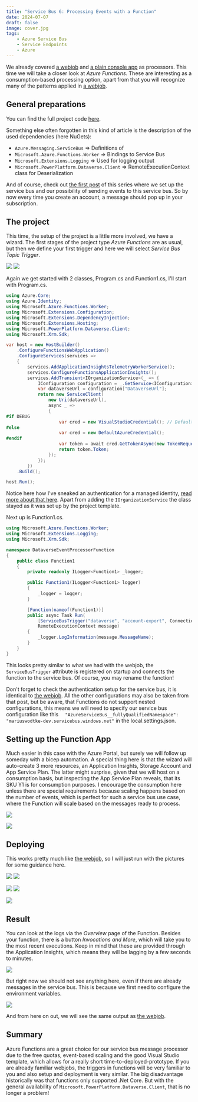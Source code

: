 ```yaml
---
title: "Service Bus 6: Processing Events with a Function"
date: 2024-07-07
draft: false
image: cover.jpg
tags: 
    - Azure Service Bus
    - Service Endpoints
    - Azure
---
```


We already covered [a webjob](/post/servicebus/webjob/) and [a plain console app](/post/servicebus/console/) as processors. This time we will take a closer look at _Azure Functions_. These are interesting as a consumption-based processing option, apart from that you will recognize many of the patterns applied in [a webjob](/post/servicebus/webjob/).

## General preparations
You can find the full project code [here](https://github.com/Kunter-Bunt/D365ServiceBusProcessors/tree/main/DataverseEventProcessorFunction). 

Something else often forgotten in this kind of article is the description of the used dependencies (here NuGets):
- `Azure.Messaging.ServiceBus` => Definitions of 
- `Microsoft.Azure.Functions.Worker` => Bindings to Service Bus
- `Microsoft.Extensions.Logging` => Used for logging output
- `Microsoft.PowerPlatform.Dataverse.Client` => RemoteExecutionContext class for Deserialization

And of course, check out [the first post](/post/servicebus/exporting-events) of this series where we set up the service bus and our possibility of sending events to this service bus. So by now every time you create an account, a message should pop up in your subscription.

## The project
This time, the setup of the project is a little more involved, we have a wizard. The first stages of the project type _Azure Functions_ are as usual, but then we define your first trigger and here we will select _Service Bus Topic Trigger_.

![](Setup1.jpg) ![](Setup2.jpg)

Again we get started with 2 classes, Program.cs and Function1.cs, I'll start with Program.cs.

```cs
using Azure.Core;
using Azure.Identity;
using Microsoft.Azure.Functions.Worker;
using Microsoft.Extensions.Configuration;
using Microsoft.Extensions.DependencyInjection;
using Microsoft.Extensions.Hosting;
using Microsoft.PowerPlatform.Dataverse.Client;
using Microsoft.Xrm.Sdk;

var host = new HostBuilder()
    .ConfigureFunctionsWebApplication()
    .ConfigureServices(services =>
    {
        services.AddApplicationInsightsTelemetryWorkerService();
        services.ConfigureFunctionsApplicationInsights();
        services.AddTransient<IOrganizationService>(_ => {
            IConfiguration configuration = _.GetService<IConfiguration>();
            var dataverseUrl = configuration["DataverseUrl"];
            return new ServiceClient(
                new Uri(dataverseUrl),
                async _ =>
                {
#if DEBUG
                    var cred = new VisualStudioCredential(); // DefaultAzureCredential is painfully slow in local debugging.
#else
                    var cred = new DefaultAzureCredential();
#endif
                    var token = await cred.GetTokenAsync(new TokenRequestContext([$"{dataverseUrl}/.default"]), CancellationToken.None);
                    return token.Token;
                });
            });
        })
    .Build();

host.Run();
```

Notice here how I've sneaked an authentication for a managed identity, [read more about that here](https://community.dynamics.com/blogs/post/?postid=09f639ba-5134-4bd1-8812-04e019b7b920).
Apart from adding the `IOrganizationService` the class stayed as it was set up by the project template.

Next up is Function1.cs.

```cs
using Microsoft.Azure.Functions.Worker;
using Microsoft.Extensions.Logging;
using Microsoft.Xrm.Sdk;

namespace DataverseEventProcessorFunction
{
    public class Function1
    {
        private readonly ILogger<Function1> _logger;

        public Function1(ILogger<Function1> logger)
        {
            _logger = logger;
        }

        [Function(nameof(Function1))]
        public async Task Run(
            [ServiceBusTrigger("dataverse", "account-export", Connection = "AzureServiceBus")]
            RemoteExecutionContext message)
        {
            _logger.LogInformation(message.MessageName);
        }
    }
}
```
This looks pretty similar to what we had with the webjob, the `ServiceBusTrigger` attribute is registered on startup and connects the function to the service bus. Of course, you may rename the function!

Don't forget to check the authentication setup for the service bus, it is identical to [the webjob](/post/servicebus/webjob/#handling-authentication). All the other configurations may also be taken from that post, but be aware, that Functions do not support nested configurations, this means we will need to specify our service bus configuration like this `  "AzureServiceBus__fullyQualifiedNamespace": "mariuswodtke-dev.servicebus.windows.net"` in the local.settings.json.

## Setting up the Function App
Much easier in this case with the Azure Portal, but surely we will follow up someday with a bicep automation. A special thing here is that the wizard will auto-create 3 more resources, an Application Insights, Storage Account and App Service Plan. The latter might surprise, given that we will host on a consumption basis, but inspecting the App Service Plan reveals, that its SKU Y1 is for consumption purposes. I encourage the consumption here unless there are special requirements because scaling happens based on the number of events, which is perfect for such a service bus use case, where the Function will scale based on the messages ready to process.

![](Azure1.jpg)

![](Azure2.jpg)

## Deploying
This works pretty much like [the webjob](/post/servicebus/webjob/#deploying), so I will just run with the pictures for some guidance here.

![](Publish1.jpg) ![](Publish2.jpg)

![](Publish3.jpg) ![](Publish4.jpg)

![](PublishProfile.jpg)

## Result
You can look at the logs via the _Overview_ page of the Function. Besides your function, there is a button _Invocations and More_, which will take you to the most recent executions. Keep in mind that these are provided through the Application Insights, which means they will be lagging by a few seconds to minutes.

![](Functions.jpg)

But right now we should not see anything here, even if there are already messages in the service bus. This is because we first need to configure the environment variables.

![](EnvironmentVariables.jpg)

And from here on out, we will see the same output as [the webjob](/post/servicebus/webjob/#result).

## Summary
Azure Functions are a great choice for our service bus message processor due to the free quotas, event-based scaling and the good Visual Studio template, which allows for a really short time-to-deployed-prototype. If you are already familiar webjobs, the triggers in functions will be very familiar to you and also setup and deployment is very similar. The big disadvantage historically was that functions only supported .Net Core. But with the general availability of `Microsoft.PowerPlatform.Dataverse.Client`, that is no longer a problem!